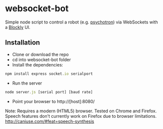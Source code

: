 # websocket-bot

Simple node script to control a robot (e.g. [psychotron](https://github.com/joegaffey/psychotron)) via WebSockets with a [Blockly](https://developers.google.com/blockly/) UI.

## Installation
* Clone or download the repo
* cd into websocket-bot folder
* Install the dependencies:
```javascript
npm install express socket.io serialport
```
* Run the server
```javascript
node server.js [serial port] [baud rate]
```
* Point your browser to http://[host]:8080/

Note: Requires a modern (HTML5) browser. Tested on Chrome and Firefox. 
Speech features don't currently work on Firefox due to browser limitations.
http://caniuse.com/#feat=speech-synthesis
